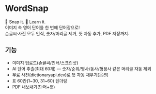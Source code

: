 # WordSnap

📸 Snap it. 📖 Learn it.  
이미지 속 영어 단어를 한 번에 단어장으로!  
손글씨·사진 모두 인식, 숫자/머리글 제거, 뜻 자동 추가, PDF 저장까지.

## 기능
- 이미지 업로드(손글씨/인쇄/스크린샷)
- AI 단어 추출(최대 60개) — 숫자/순위/명사/동사/형용사 같은 머리글 자동 제외
- 무료 사전(dictionaryapi.dev)로 뜻 자동 채우기(옵션)
- 표 60칸(1~30, 31~60) 렌더링
- PDF 내보내기(단어+뜻)
